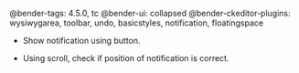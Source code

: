 @bender-tags: 4.5.0, tc
@bender-ui: collapsed
@bender-ckeditor-plugins: wysiwygarea, toolbar, undo, basicstyles, notification, floatingspace

* Show notification using button.

* Using scroll, check if position of notification is correct.